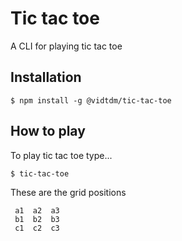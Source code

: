 # Tic tac toe

A CLI for playing tic tac toe

## Installation

```
$ npm install -g @vidtdm/tic-tac-toe
```

## How to play

To play tic tac toe type...

```
$ tic-tac-toe
```

These are the grid positions

```
 a1  a2  a3
 b1  b2  b3
 c1  c2  c3
```